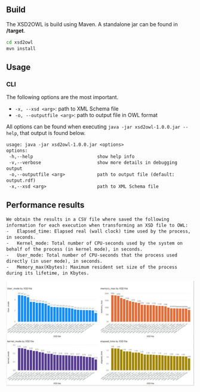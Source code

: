 

## Build

The XSD2OWL is build using Maven. A standalone jar can be found in **/target**.
```bash
cd xsd2owl
mvn install
```



## Usage

### CLI

The following options are the most important.

- `-x, --xsd <arg>`: path to XML Schema file
- `-o, --outputfile <arg>`:  path to output file in OWL format

All options can be found when executing `java -jar xsd2owl-1.0.0.jar --help`, that output is found below.

```
usage: java -jar xsd2owl-1.0.0.jar <options>
options:
 -h,--help                        show help info
 -v,--verbose                     show more details in debugging output
 -o,--outputfile <arg>            path to output file (default: output.rdf)
 -x,--xsd <arg>            		  path to XML Schema file

```



## Performance results

```log
We obtain the results in a CSV file where saved the following information for each execution when transforming an XSD file to OWL:
-	Elapsed_time: Elapsed real (wall clock) time used by the process, in seconds.
-	Kernel_mode: Total number of CPU-seconds used by the system on behalf of the process (in kernel mode), in seconds.
-	User_mode: Total number of CPU-seconds that the process used directly (in user mode), in seconds.
-	Memory_max(Kbytes): Maximum resident set size of the process during its lifetime, in Kbytes.

```
<p align="center">
  <img src="images/results.jpg">
</p>





